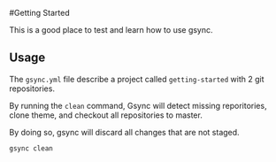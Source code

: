 #Getting Started

This is a good place to test and learn how to use gsync.

## Usage

The `gsync.yml` file describe a project called `getting-started` with 2 git repositories.

By running the `clean` command, Gsync will detect missing reporitories, clone theme, and checkout all repositories to master.

By doing so, gsync will discard all changes that are not staged.

```sh
gsync clean
```

